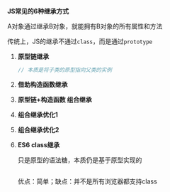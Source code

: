 **JS常见的6种继承方式**

A对象通过继承B对象，就能拥有B对象的所有属性和方法

传统上，JS的继承不通过`class`，而是通过`prototype`

1. **原型链继承**

   ```javascript
   // 本质是将子类的原型指向父类的实例
   ```

2. **借助构造函数继承**

3. **原型链+构造函数 组合继承**

4. **组合继承优化1**

5. **组合继承优化2**

6. **ES6 class继承**

   只是原型的语法糖，本质仍是基于原型实现的

   ```javascript
   
   ```

   优点：简单；缺点：并不是所有浏览器都支持class